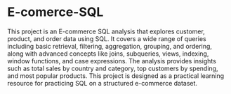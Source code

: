 # E-comerce-SQL
This project is an E-commerce SQL analysis that explores customer, product, and order data using SQL. It covers a wide range of queries including basic retrieval, filtering, aggregation, grouping, and ordering, along with advanced concepts like joins, subqueries, views, indexing, window functions, and case expressions. The analysis provides insights such as total sales by country and category, top customers by spending, and most popular products. This project is designed as a practical learning resource for practicing SQL on a structured e-commerce dataset.

